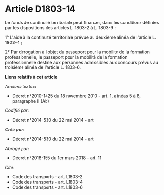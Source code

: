 # Article D1803-14

Le fonds de continuité territoriale peut financer, dans les conditions définies par les dispositions des articles L. 1803-2 à
L. 1803-9 : 

1° L'aide à la continuité territoriale prévue au deuxième alinéa de l'article L. 1803-4 ; 

2° Par dérogation à l'objet du passeport pour la mobilité de la formation professionnelle, le passeport pour la mobilité de
la formation professionnelle destiné aux personnes admissibles aux concours prévus au troisième alinéa de l'article L.
1803-6.

**Liens relatifs à cet article**

_Anciens textes_:

  - Décret n°2010-1425 du 18 novembre 2010 - art. 1, alinéas 5 à 8, paragraphe II (Ab)

_Codifié par_:

  - Décret n°2014-530 du 22 mai 2014 - art.

_Créé par_:

  - Décret n°2014-530 du 22 mai 2014 - art.

_Abrogé par_:

  - Décret n°2018-155 du 1er mars 2018 - art. 11

_Cite_:

  - Code des transports - art. L1803-2
  - Code des transports - art. L1803-4
  - Code des transports - art. L1803-6
